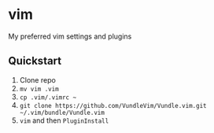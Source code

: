 # vim
My preferred vim settings and plugins


## Quickstart
1. Clone repo
2. `mv vim .vim`
3. `cp .vim/.vimrc ~`
4. `git clone https://github.com/VundleVim/Vundle.vim.git ~/.vim/bundle/Vundle.vim`
5. `vim` and then `PluginInstall`

